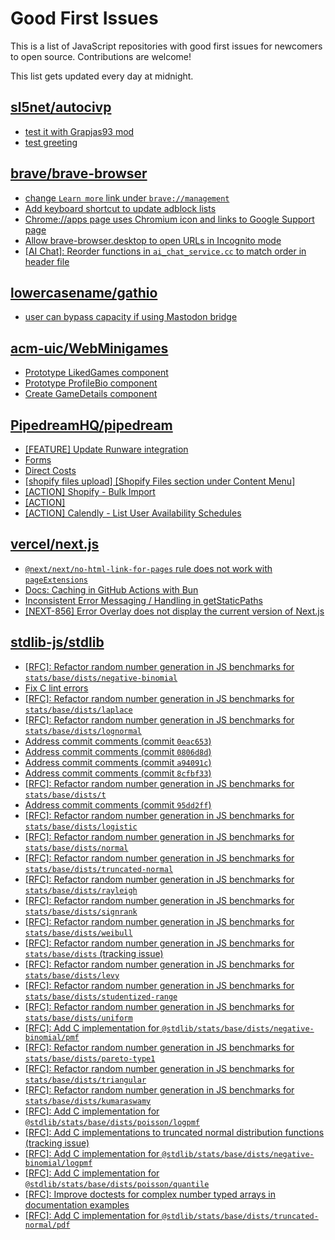 # Good First Issues

This is a list of JavaScript repositories with good first issues for newcomers to open source. Contributions are welcome!

This list gets updated every day at midnight.

## [sl5net/autocivp](https://github.com/sl5net/autocivp)

- [test it with Grapjas93 mod](https://github.com/sl5net/autocivp/issues/38)
- [test greeting](https://github.com/sl5net/autocivp/issues/36)

## [brave/brave-browser](https://github.com/brave/brave-browser)

- [change `Learn more` link under `brave://management`](https://github.com/brave/brave-browser/issues/43548)
- [Add keyboard shortcut to update adblock lists](https://github.com/brave/brave-browser/issues/43667)
- [Chrome://apps page uses Chromium icon and links to Google Support page](https://github.com/brave/brave-browser/issues/38755)
- [Allow brave-browser.desktop to open URLs in Incognito mode](https://github.com/brave/brave-browser/issues/41667)
- [[AI Chat]: Reorder functions in `ai_chat_service.cc` to match order in header file](https://github.com/brave/brave-browser/issues/43294)

## [lowercasename/gathio](https://github.com/lowercasename/gathio)

- [user can bypass capacity if using Mastodon bridge](https://github.com/lowercasename/gathio/issues/183)

## [acm-uic/WebMinigames](https://github.com/acm-uic/WebMinigames)

- [Prototype LikedGames component](https://github.com/acm-uic/WebMinigames/issues/29)
- [Prototype ProfileBio component](https://github.com/acm-uic/WebMinigames/issues/28)
- [Create GameDetails component](https://github.com/acm-uic/WebMinigames/issues/34)

## [PipedreamHQ/pipedream](https://github.com/PipedreamHQ/pipedream)

- [[FEATURE] Update Runware integration](https://github.com/PipedreamHQ/pipedream/issues/15378)
- [Forms](https://github.com/PipedreamHQ/pipedream/issues/15514)
- [Direct Costs](https://github.com/PipedreamHQ/pipedream/issues/15515)
- [[shopify files upload] [Shopify Files section under Content Menu]](https://github.com/PipedreamHQ/pipedream/issues/15367)
- [[ACTION] Shopify - Bulk Import](https://github.com/PipedreamHQ/pipedream/issues/15352)
- [[ACTION]](https://github.com/PipedreamHQ/pipedream/issues/15302)
- [[ACTION] Calendly - List User Availability Schedules](https://github.com/PipedreamHQ/pipedream/issues/15214)

## [vercel/next.js](https://github.com/vercel/next.js)

- [`@next/next/no-html-link-for-pages` rule does not work with `pageExtensions`](https://github.com/vercel/next.js/issues/53473)
- [Docs: Caching in GitHub Actions with Bun](https://github.com/vercel/next.js/issues/57079)
- [Inconsistent Error Messaging / Handling in getStaticPaths](https://github.com/vercel/next.js/issues/41281)
- [[NEXT-856] Error Overlay does not display the current version of Next.js](https://github.com/vercel/next.js/issues/47124)

## [stdlib-js/stdlib](https://github.com/stdlib-js/stdlib)

- [[RFC]: Refactor random number generation in JS benchmarks for `stats/base/dists/negative-binomial`](https://github.com/stdlib-js/stdlib/issues/4980)
- [Fix C lint errors](https://github.com/stdlib-js/stdlib/issues/5155)
- [[RFC]: Refactor random number generation in JS benchmarks for `stats/base/dists/laplace`](https://github.com/stdlib-js/stdlib/issues/4976)
- [[RFC]: Refactor random number generation in JS benchmarks for `stats/base/dists/lognormal`](https://github.com/stdlib-js/stdlib/issues/4979)
- [Address commit comments (commit `0eac653`)](https://github.com/stdlib-js/stdlib/issues/5148)
- [Address commit comments (commit `0806d8d`)](https://github.com/stdlib-js/stdlib/issues/5147)
- [Address commit comments (commit `a94091c`)](https://github.com/stdlib-js/stdlib/issues/5146)
- [Address commit comments (commit `8cfbf33`)](https://github.com/stdlib-js/stdlib/issues/5145)
- [[RFC]: Refactor random number generation in JS benchmarks for `stats/base/dists/t`](https://github.com/stdlib-js/stdlib/issues/4988)
- [Address commit comments (commit `95dd2ff`)](https://github.com/stdlib-js/stdlib/issues/5125)
- [[RFC]: Refactor random number generation in JS benchmarks for `stats/base/dists/logistic`](https://github.com/stdlib-js/stdlib/issues/4978)
- [[RFC]: Refactor random number generation in JS benchmarks for `stats/base/dists/normal`](https://github.com/stdlib-js/stdlib/issues/4981)
- [[RFC]: Refactor random number generation in JS benchmarks for `stats/base/dists/truncated-normal`](https://github.com/stdlib-js/stdlib/issues/4990)
- [[RFC]: Refactor random number generation in JS benchmarks for `stats/base/dists/rayleigh`](https://github.com/stdlib-js/stdlib/issues/4985)
- [[RFC]: Refactor random number generation in JS benchmarks for `stats/base/dists/signrank`](https://github.com/stdlib-js/stdlib/issues/4986)
- [[RFC]: Refactor random number generation in JS benchmarks for `stats/base/dists/weibull`](https://github.com/stdlib-js/stdlib/issues/4992)
- [[RFC]: Refactor random number generation in JS benchmarks for `stats/base/dists` (tracking issue)](https://github.com/stdlib-js/stdlib/issues/4993)
- [[RFC]: Refactor random number generation in JS benchmarks for `stats/base/dists/levy`](https://github.com/stdlib-js/stdlib/issues/4977)
- [[RFC]: Refactor random number generation in JS benchmarks for `stats/base/dists/studentized-range`](https://github.com/stdlib-js/stdlib/issues/4987)
- [[RFC]: Refactor random number generation in JS benchmarks for `stats/base/dists/uniform`](https://github.com/stdlib-js/stdlib/issues/4991)
- [[RFC]: Add C implementation for `@stdlib/stats/base/dists/negative-binomial/pmf`](https://github.com/stdlib-js/stdlib/issues/3766)
- [[RFC]: Refactor random number generation in JS benchmarks for `stats/base/dists/pareto-type1`](https://github.com/stdlib-js/stdlib/issues/4982)
- [[RFC]: Refactor random number generation in JS benchmarks for `stats/base/dists/triangular`](https://github.com/stdlib-js/stdlib/issues/4989)
- [[RFC]: Refactor random number generation in JS benchmarks for `stats/base/dists/kumaraswamy`](https://github.com/stdlib-js/stdlib/issues/4975)
- [[RFC]: Add C implementation for `@stdlib/stats/base/dists/poisson/logpmf`](https://github.com/stdlib-js/stdlib/issues/3788)
- [[RFC]: Add C implementations to truncated normal distribution functions (tracking issue)](https://github.com/stdlib-js/stdlib/issues/3868)
- [[RFC]: Add C implementation for `@stdlib/stats/base/dists/negative-binomial/logpmf`](https://github.com/stdlib-js/stdlib/issues/3762)
- [[RFC]: Add C implementation for `@stdlib/stats/base/dists/poisson/quantile`](https://github.com/stdlib-js/stdlib/issues/3794)
- [[RFC]: Improve doctests for complex number typed arrays in documentation examples](https://github.com/stdlib-js/stdlib/issues/4833)
- [[RFC]: Add C implementation for `@stdlib/stats/base/dists/truncated-normal/pdf`](https://github.com/stdlib-js/stdlib/issues/3882)

